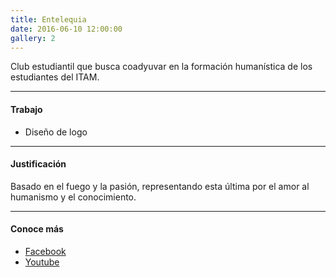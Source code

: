 ```yaml
---
title: Entelequia
date: 2016-06-10 12:00:00
gallery: 2
---
```

<p class="lead">
	Club estudiantil que busca coadyuvar en la formación humanística de los estudiantes del ITAM.
</p>

---

#### Trabajo
- Diseño de logo

---

#### Justificación
Basado en el fuego y la pasión, representando esta última por el amor al humanismo y el conocimiento.

---

#### Conoce más
- [Facebook](https://fb.me/entelequiatertulias/)
- [Youtube](https://www.youtube.com/channel/UCqhPg7yZeXfbOtS-j1YYOrg)